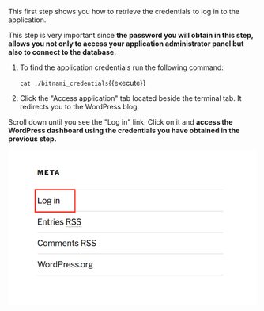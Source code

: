 This first step shows you how to retrieve the credentials to log in to the application. 

This step is very important since **the password you will obtain in this step, allows you not only to access your application administrator panel but also to connect to the database.**

1. To find the application credentials run the following command:

   `cat ./bitnami_credentials`{{execute}}

2. Click the "Access application" tab located beside the terminal tab. It redirects you to the WordPress blog.

Scroll down until you see the "Log in" link. Click on it and **access the WordPress dashboard using the credentials you have obtained in the previous step.**

![Log in to the application](hello-world/images/log-in-wp.png)
